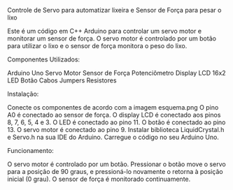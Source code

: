 Controle de Servo para automatizar lixeira e Sensor de Força para pesar o lixo

Este é um código em C++ Arduino para controlar um servo motor e monitorar um sensor de força. O servo motor é controlado por um botão para utilizar o lixo e o sensor de força monitora o peso do lixo.

Componentes Utilizados:

Arduino Uno
Servo Motor
Sensor de Força
Potenciômetro
Display LCD 16x2
LED
Botão
Cabos Jumpers
Resistores

Instalação:

Conecte os componentes de acordo com a imagem esquema.png
O pino A0 é conectado ao sensor de força.
O display LCD é conectado aos pinos 8, 7, 6, 5, 4 e 3.
O LED é conectado ao pino 11.
O botão é conectado ao pino 13.
O servo motor é conectado ao pino 9.
Instalar biblioteca LiquidCrystal.h e Servo.h na sua IDE do Arduino.
Carregue o código no seu Arduino Uno.

Funcionamento:

O servo motor é controlado por um botão. Pressionar o botão move o servo para a posição de 90 graus, e pressioná-lo novamente o retorna à posição inicial (0 grau).
O sensor de força é monitorado continuamente.
